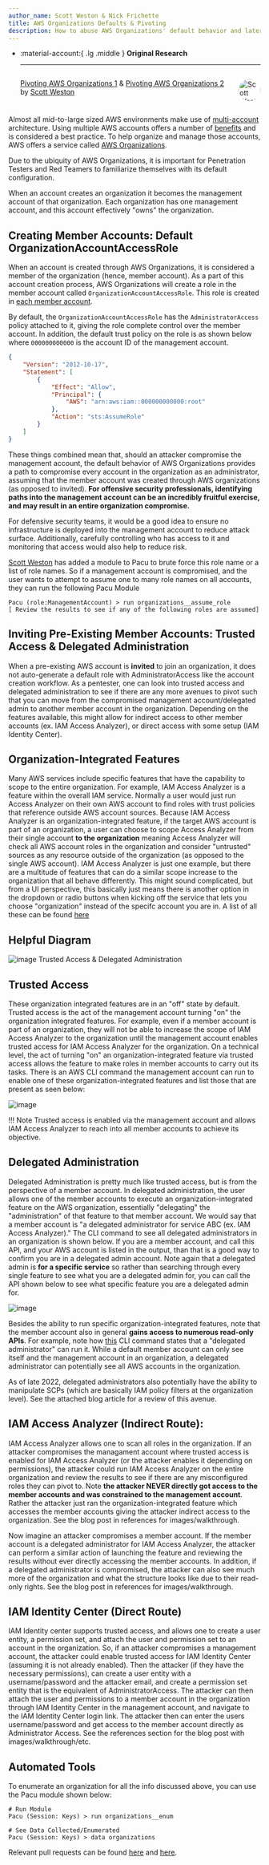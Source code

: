 ```yaml
---
author_name: Scott Weston & Nick Frichette
title: AWS Organizations Defaults & Pivoting
description: How to abuse AWS Organizations' default behavior and lateral movement capabilities.
---
```


<div class="grid cards" markdown>

-   :material-account:{ .lg .middle } __Original Research__

    ---

    <aside style="display:flex">
    <p><a href="https://www.netspi.com/blog/technical/cloud-penetration-testing/pivoting-clouds-aws-organizations-part-1/">Pivoting AWS Organizations 1</a> & <a href="https://www.netspi.com/blog/technical/cloud-penetration-testing/pivoting-clouds-aws-organizations-part-2/">Pivoting AWS Organizations 2</a> by <a href="https://www.linkedin.com/in/webbinroot/">Scott Weston</a></p>
    <p><img src="https://avatars.githubusercontent.com/u/74038921?v=4" alt="Scott Weston" style="width:44px;height:44px;margin-left:10px;border-radius:100%;max-width:unset"></img></p>
    </aside>

</div>

Almost all mid-to-large sized AWS environments make use of [multi-account](https://docs.aws.amazon.com/whitepapers/latest/organizing-your-aws-environment/organizing-your-aws-environment.html) architecture. Using multiple AWS accounts offers a number of [benefits](https://docs.aws.amazon.com/whitepapers/latest/organizing-your-aws-environment/benefits-of-using-multiple-aws-accounts.html) and is considered a best practice. To help organize and manage those accounts, AWS offers a service called [AWS Organizations](https://docs.aws.amazon.com/organizations/latest/userguide/orgs_introduction.html).

Due to the ubiquity of AWS Organizations, it is important for Penetration Testers and Red Teamers to familiarize themselves with its default configuration. 

When an account creates an organization it becomes the management account of that organization. Each organization has one management account, and this account effectively "owns" the organization.

## Creating Member Accounts: Default OrganizationAccountAccessRole

When an account is created through AWS Organizations, it is considered a member of the organization (hence, member account). As a part of this account creation process, AWS Organizations will create a role in the member account called `OrganizationAccountAccessRole`. This role is created in [each member account](https://docs.aws.amazon.com/organizations/latest/userguide/orgs_manage_accounts_access.html).

By default, the `OrganizationAccountAccessRole` has the `AdministratorAccess` policy attached to it, giving the role complete control over the member account. In addition, the default trust policy on the role is as shown below where `000000000000` is the account ID of the management account.

```json
{
    "Version": "2012-10-17",
    "Statement": [
        {
            "Effect": "Allow",
            "Principal": {
                "AWS": "arn:aws:iam::000000000000:root"
            },
            "Action": "sts:AssumeRole"
        }
    ]
}
```

These things combined mean that, should an attacker compromise the management account, the default behavior of AWS Organizations provides a path to compromise every account in the organization as an administrator, assuming that the member account was created through AWS organizations (as opposed to invited). **For offensive security professionals, identifying paths into the management account can be an incredibly fruitful exercise, and may result in an entire organization compromise.**

For defensive security teams, it would be a good idea to ensure no infrastructure is deployed into the management account to reduce attack surface. Additionally, carefully controlling who has access to it and monitoring that access would also help to reduce risk.

[Scott Weston](https://www.linkedin.com/in/webbinroot/) has added a module to Pacu to brute force this role name or a list of role names. So if a management account is compromised, and the user wants to attempt to assume one to many role names on all accounts, they can run the following Pacu Module

```
Pacu (role:ManagementAccount) > run organizations__assume_role
[ Review the results to see if any of the following roles are assumed] 
```

## Inviting Pre-Existing Member Accounts: Trusted Access & Delegated Administration

When a pre-existing AWS account is **invited** to join an organization, it does not auto-generate a default role with AdministratorAccess like the account creation workflow. As a pentester, one can look into trusted access and delegated administration to see if there are any more avenues to pivot such that you can move from the compromised management account/delegated admin to another member account in the organization. Depending on the features available, this might allow for indirect access to other member accounts (ex. IAM Access Analyzer), or direct access with some setup (IAM Identity Center).

## Organization-Integrated Features

Many AWS services include specific features that have the capability to scope to the entire organization. For example, IAM Access Analyzer is a feature within the overall IAM service. Normally a user would just run Access Analyzer on their own AWS account to find roles with trust policies that reference outside AWS account sources. Because IAM Access Analyzer is an organization-integrated feature, if the target AWS account is part of an organization, a user can choose to scope Access Analyzer from their single account **to the organization** meaning Access Analyzer will check all AWS account roles in the organization and consider "untrusted" sources as any resource outside of the organization (as opposed to the single AWS account). IAM Access Analyzer is just one example, but there are a multitude of features that can do a similar scope increase to the organization that all behave differently. This might sound complicated, but from a UI perspective, this basically just means there is another option in the dropdown or radio buttons when kicking off the service that lets you choose "organization" instead of the specifc account you are in. A list of all these can be found [here](https://docs.aws.amazon.com/organizations/latest/userguide/orgs_integrate_services_list.html)

## Helpful Diagram

![image](../../images/aws/general-knowledge/aws_organizations_defaults/aws-organizations-diagram.png)
Trusted Access & Delegated Administration

## Trusted Access

These organization integrated features are in an "off" state by default. Trusted access is the act of the management account turning "on" the organization integrated features. For example, even if a member account is part of an organization, they will not be able to increase the scope of IAM Access Analyzer to the organization until the management account enables trusted access for IAM Access Analyzer for the organization. On a technical level, the act of turning "on" an organization-integrated feature via trusted access allows the feature to make roles in member accounts to carry out its tasks. There is an AWS CLI command the management account can run to enable one of these organization-integrated features and list those that are present as seen below:

![image](../../images/aws/general-knowledge/aws_organizations_defaults/access-analyzer.png)

!!! Note 
    Trusted access is enabled via the management account and allows IAM Access Analyzer to reach into all member accounts to achieve its objective.

## Delegated Administration

Delegated Administration is pretty much like trusted access, but is from the perspective of a member account. In delegated administration, the user allows one of the member accounts to execute an organization-integrated feature on the AWS organization, essentially "delegating" the "administration" of that feature to that member account. We would say that a member account is "a delegated administrator for service ABC (ex. IAM Access Analyzer)." The CLI command to see all delegated administrators in an organization is shown below. If you are a member account, and call this API, and your AWS account is listed in the output, than that is a good way to confirm you are in a delegated admin account. Note again that a delegated admin is **for a specific service** so rather than searching through every single feature to see what you are a delegated admin for, you can call the API shown below to see what specific feature you are a delegated admin for.

![image](../../images/aws/general-knowledge/aws_organizations_defaults/delegated-admin.png)

Besides the ability to run specific organization-integrated features, note that the member account also in general **gains access to numerous read-only APIs**. For example, note how [this](https://docs.aws.amazon.com/cli/latest/reference/organizations/list-accounts.html) CLI command states that a "delegated administrator" can run it. While a default member account can only see itself and the management account in an organization, a delegated administrator can potentially see all AWS accounts in the organization. 

As of late 2022, delegated administrators also potentially have the ability to manipulate SCPs (which are basically IAM policy filters at the organization level). See the attached blog article for a review of this avenue.

## IAM Access Analyzer (Indirect Route):

IAM Access Analyzer allows one to scan all roles in the organization. If an attacker compromises the managament account where trusted access is enabled for IAM Access Analyzer (or the attacker enables it depending on permissions), the attacker could run IAM Access Analyzer on the entire organization and review the results to see if there are any misconfigured roles they can pivot to. Note **the attacker NEVER directly got access to the member accounts and was constrained to the management account**. Rather the attacker just ran the organization-integrated feature which accesses the member accounts giving the attacker indirect access to the organization. See the blog post in references for images/walkthrough.

Now imagine an attacker compromises a member account. If the member account is a delegated administrator for IAM Access Analyzer, the attacker can perform a similar action of launching the feature and reviewing the results without ever directly accessing the member accounts. In addition, if a delegated administrator is compromised, the attacker can also see much more of the organization and what the structure looks like due to their read-only rights. See the blog post in references for images/walkthrough.

## IAM Identity Center (Direct Route)

IAM Identity center supports trusted access, and allows one to create a user entity, a permission set, and attach the user and permission set to an account in the organization. So, if an attacker compromises a management account, the attacker could enable trusted access for IAM Identity Center (assuming it is not already enabled). Then the attacker (if they have the necessary permissions), can create a user entity with a username/password and the attacker email, and create a permission set entity that is the equivalent of AdministratorAccess. The attacker can then attach the user and permissions to a member account in the organization through IAM Identity Center in the management account, and navigate to the IAM Identity Center login link. The attacker then can enter the users username/password and get access to the member account directly as Administrator Access. See the references section for the blog post with images/walkthrough/etc. 

## Automated Tools

To enumerate an organization for all the info discussed above, you can use the Pacu module shown below:

```
# Run Module
Pacu (Session: Keys) > run organizations__enum

# See Data Collected/Enumerated
Pacu (Session: Keys) > data organizations
```

Relevant pull requests can be found [here](https://github.com/RhinoSecurityLabs/pacu/pull/326) and [here](https://github.com/RhinoSecurityLabs/pacu/pull/335).
